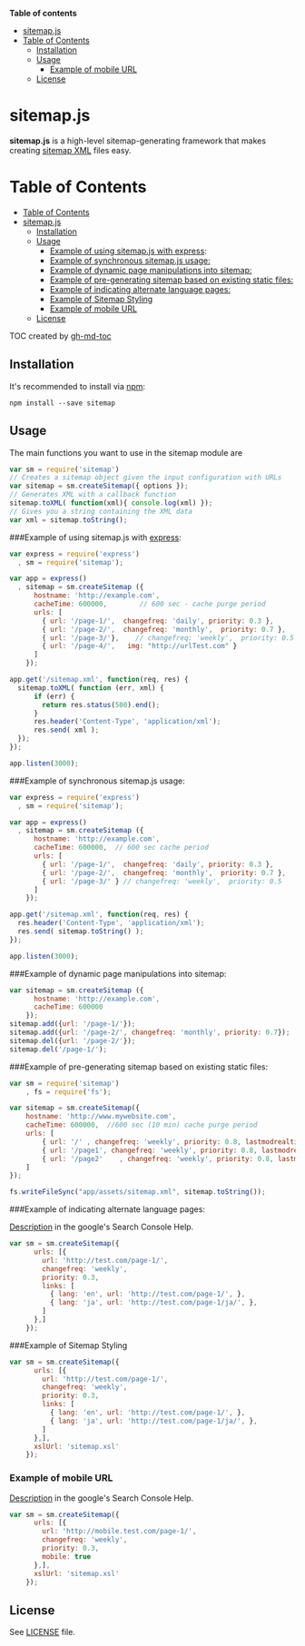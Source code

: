 <!-- START doctoc generated TOC please keep comment here to allow auto update -->
<!-- DON'T EDIT THIS SECTION, INSTEAD RE-RUN doctoc TO UPDATE -->
**Table of contents**

- [sitemap.js](#sitemapjs)
- [Table of Contents](#table-of-contents)
  - [Installation](#installation)
  - [Usage](#usage)
    - [Example of mobile URL](#example-of-mobile-url)
  - [License](#license)

<!-- END doctoc generated TOC please keep comment here to allow auto update -->

sitemap.js
==========

**sitemap.js** is a high-level sitemap-generating framework that
makes creating [sitemap XML](http://www.sitemaps.org/) files easy.

Table of Contents
=================

  * [Table of Contents](#table-of-contents)
  * [sitemap.js](#sitemapjs)
    * [Installation](#installation)
    * [Usage](#usage)
      * [Example of using sitemap.js with <a href="https://github.com/visionmedia/express">express</a>:](#example-of-using-sitemapjs-with-express)
      * [Example of synchronous sitemap.js usage:](#example-of-synchronous-sitemapjs-usage)
      * [Example of dynamic page manipulations into sitemap:](#example-of-dynamic-page-manipulations-into-sitemap)
      * [Example of pre-generating sitemap based on existing static files:](#example-of-pre-generating-sitemap-based-on-existing-static-files)
      * [Example of indicating alternate language pages:](#example-of-indicating-alternate-language-pages)
      * [Example of Sitemap Styling](#example-of-sitemap-styling)
      * [Example of mobile URL](#example-of-mobile-url)
    * [License](#license)

TOC created by [gh-md-toc](https://github.com/ekalinin/github-markdown-toc)

Installation
------------

It's recommended to install via [npm](https://github.com/isaacs/npm/):

    npm install --save sitemap

Usage
-----
The main functions you want to use in the sitemap module are

```javascript
var sm = require('sitemap')
// Creates a sitemap object given the input configuration with URLs
var sitemap = sm.createSitemap({ options });
// Generates XML with a callback function
sitemap.toXML( function(xml){ console.log(xml) });
// Gives you a string containing the XML data
var xml = sitemap.toString();
```

###Example of using sitemap.js with [express](https://github.com/visionmedia/express):

```javascript
var express = require('express')
  , sm = require('sitemap');

var app = express()
  , sitemap = sm.createSitemap ({
      hostname: 'http://example.com',
      cacheTime: 600000,        // 600 sec - cache purge period
      urls: [
        { url: '/page-1/',  changefreq: 'daily', priority: 0.3 },
        { url: '/page-2/',  changefreq: 'monthly',  priority: 0.7 },
        { url: '/page-3/'},    // changefreq: 'weekly',  priority: 0.5
        { url: '/page-4/',   img: "http://urlTest.com" }
      ]
    });

app.get('/sitemap.xml', function(req, res) {
  sitemap.toXML( function (err, xml) {
      if (err) {
        return res.status(500).end();
      }
      res.header('Content-Type', 'application/xml');
      res.send( xml );
  });
});

app.listen(3000);
```

###Example of synchronous sitemap.js usage:

```javascript
var express = require('express')
  , sm = require('sitemap');

var app = express()
  , sitemap = sm.createSitemap ({
      hostname: 'http://example.com',
      cacheTime: 600000,  // 600 sec cache period
      urls: [
        { url: '/page-1/',  changefreq: 'daily', priority: 0.3 },
        { url: '/page-2/',  changefreq: 'monthly',  priority: 0.7 },
        { url: '/page-3/' } // changefreq: 'weekly',  priority: 0.5
      ]
    });

app.get('/sitemap.xml', function(req, res) {
  res.header('Content-Type', 'application/xml');
  res.send( sitemap.toString() );
});

app.listen(3000);
```

###Example of dynamic page manipulations into sitemap:

```javascript
var sitemap = sm.createSitemap ({
      hostname: 'http://example.com',
      cacheTime: 600000
    });
sitemap.add({url: '/page-1/'});
sitemap.add({url: '/page-2/', changefreq: 'monthly', priority: 0.7});
sitemap.del({url: '/page-2/'});
sitemap.del('/page-1/');
```



###Example of pre-generating sitemap based on existing static files:

```javascript
var sm = require('sitemap')
    , fs = require('fs');

var sitemap = sm.createSitemap({
    hostname: 'http://www.mywebsite.com',
    cacheTime: 600000,  //600 sec (10 min) cache purge period
    urls: [
        { url: '/' , changefreq: 'weekly', priority: 0.8, lastmodrealtime: true, lastmodfile: 'app/assets/index.html' },
        { url: '/page1', changefreq: 'weekly', priority: 0.8, lastmodrealtime: true, lastmodfile: 'app/assets/page1.html' },
        { url: '/page2'    , changefreq: 'weekly', priority: 0.8, lastmodrealtime: true, lastmodfile: 'app/templates/page2.hbs' } /* useful to monitor template content files instead of generated static files */
    ]
});

fs.writeFileSync("app/assets/sitemap.xml", sitemap.toString());
```

###Example of indicating alternate language pages:

[Description](https://support.google.com/webmasters/answer/2620865?hl=en) in
the google's Search Console Help.

```javascript
var sm = sm.createSitemap({
      urls: [{
        url: 'http://test.com/page-1/',
        changefreq: 'weekly',
        priority: 0.3,
        links: [
          { lang: 'en', url: 'http://test.com/page-1/', },
          { lang: 'ja', url: 'http://test.com/page-1/ja/', },
        ]
      },]
    });
```


###Example of Sitemap Styling

```javascript
var sm = sm.createSitemap({
      urls: [{
        url: 'http://test.com/page-1/',
        changefreq: 'weekly',
        priority: 0.3,
        links: [
          { lang: 'en', url: 'http://test.com/page-1/', },
          { lang: 'ja', url: 'http://test.com/page-1/ja/', },
        ]
      },],
      xslUrl: 'sitemap.xsl'
    });

```

### Example of mobile URL

[Description](https://support.google.com/webmasters/answer/34648?hl=en) in
the google's Search Console Help.
```javascript
var sm = sm.createSitemap({
      urls: [{
        url: 'http://mobile.test.com/page-1/',
        changefreq: 'weekly',
        priority: 0.3,
        mobile: true
      },],
      xslUrl: 'sitemap.xsl'
    });
```

License
-------

See [LICENSE](https://github.com/ekalinin/sitemap.js/blob/master/LICENSE)
file.
